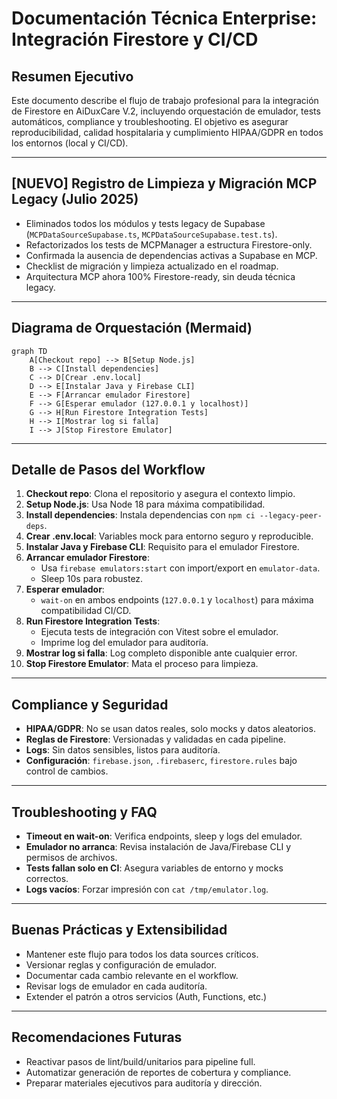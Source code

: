 # Documentación Técnica Enterprise: Integración Firestore y CI/CD

## Resumen Ejecutivo

Este documento describe el flujo de trabajo profesional para la integración de Firestore en AiDuxCare V.2, incluyendo orquestación de emulador, tests automáticos, compliance y troubleshooting. El objetivo es asegurar reproducibilidad, calidad hospitalaria y cumplimiento HIPAA/GDPR en todos los entornos (local y CI/CD).

---

## [NUEVO] Registro de Limpieza y Migración MCP Legacy (Julio 2025)

- Eliminados todos los módulos y tests legacy de Supabase (`MCPDataSourceSupabase.ts`, `MCPDataSourceSupabase.test.ts`).
- Refactorizados los tests de MCPManager a estructura Firestore-only.
- Confirmada la ausencia de dependencias activas a Supabase en MCP.
- Checklist de migración y limpieza actualizado en el roadmap.
- Arquitectura MCP ahora 100% Firestore-ready, sin deuda técnica legacy.

---

## Diagrama de Orquestación (Mermaid)

```mermaid
graph TD
    A[Checkout repo] --> B[Setup Node.js]
    B --> C[Install dependencies]
    C --> D[Crear .env.local]
    D --> E[Instalar Java y Firebase CLI]
    E --> F[Arrancar emulador Firestore]
    F --> G[Esperar emulador (127.0.0.1 y localhost)]
    G --> H[Run Firestore Integration Tests]
    H --> I[Mostrar log si falla]
    I --> J[Stop Firestore Emulator]
```

---

## Detalle de Pasos del Workflow

1. **Checkout repo**: Clona el repositorio y asegura el contexto limpio.
2. **Setup Node.js**: Usa Node 18 para máxima compatibilidad.
3. **Install dependencies**: Instala dependencias con `npm ci --legacy-peer-deps`.
4. **Crear .env.local**: Variables mock para entorno seguro y reproducible.
5. **Instalar Java y Firebase CLI**: Requisito para el emulador Firestore.
6. **Arrancar emulador Firestore**: 
   - Usa `firebase emulators:start` con import/export en `emulator-data`.
   - Sleep 10s para robustez.
7. **Esperar emulador**: 
   - `wait-on` en ambos endpoints (`127.0.0.1` y `localhost`) para máxima compatibilidad CI/CD.
8. **Run Firestore Integration Tests**: 
   - Ejecuta tests de integración con Vitest sobre el emulador.
   - Imprime log del emulador para auditoría.
9. **Mostrar log si falla**: Log completo disponible ante cualquier error.
10. **Stop Firestore Emulator**: Mata el proceso para limpieza.

---

## Compliance y Seguridad

- **HIPAA/GDPR**: No se usan datos reales, solo mocks y datos aleatorios.
- **Reglas de Firestore**: Versionadas y validadas en cada pipeline.
- **Logs**: Sin datos sensibles, listos para auditoría.
- **Configuración**: `firebase.json`, `.firebaserc`, `firestore.rules` bajo control de cambios.

---

## Troubleshooting y FAQ

- **Timeout en wait-on**: Verifica endpoints, sleep y logs del emulador.
- **Emulador no arranca**: Revisa instalación de Java/Firebase CLI y permisos de archivos.
- **Tests fallan solo en CI**: Asegura variables de entorno y mocks correctos.
- **Logs vacíos**: Forzar impresión con `cat /tmp/emulator.log`.

---

## Buenas Prácticas y Extensibilidad

- Mantener este flujo para todos los data sources críticos.
- Versionar reglas y configuración de emulador.
- Documentar cada cambio relevante en el workflow.
- Revisar logs de emulador en cada auditoría.
- Extender el patrón a otros servicios (Auth, Functions, etc.)

---

## Recomendaciones Futuras

- Reactivar pasos de lint/build/unitarios para pipeline full.
- Automatizar generación de reportes de cobertura y compliance.
- Preparar materiales ejecutivos para auditoría y dirección. 